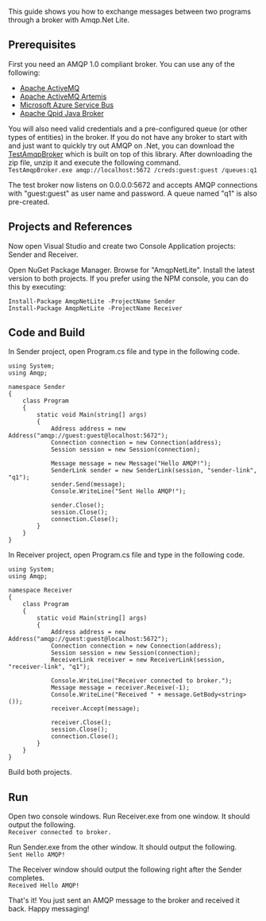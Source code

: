 This guide shows you how to exchange messages between two programs through a broker with Amqp.Net Lite.

## Prerequisites
First you need an AMQP 1.0 compliant broker. You can use any of the following:
* [Apache ActiveMQ](http://activemq.apache.org/)
* [Apache ActiveMQ Artemis](http://activemq.apache.org/artemis)
* [Microsoft Azure Service Bus](https://azure.microsoft.com/en-us/services/service-bus/)
* [Apache Qpid Java Broker](http://qpid.apache.org/components/java-broker/)

You will also need valid credentials and a pre-configured queue (or other types of entities)
in the broker. If you do not have any broker to start with and just want to quickly try out
AMQP on .Net, you can download the [TestAmqpBroker](https://github.com/Azure/amqpnetlite/releases/download/test_broker.1609/TestAmqpBroker.zip)
which is built on top of this library. After downloading the zip file, unzip it and execute
the following command.  
`TestAmqpBroker.exe amqp://localhost:5672 /creds:guest:guest /queues:q1`

The test broker now listens on 0.0.0.0:5672 and accepts AMQP connections with "guest:guest" as
user name and password. A queue named "q1" is also pre-created.

## Projects and References
Now open Visual Studio and create two Console Application projects: Sender and Receiver.

Open NuGet Package Manager. Browse for "AmqpNetLite". Install the latest version to both projects.
If you prefer using the NPM console, you can do this by executing:
```
Install-Package AmqpNetLite -ProjectName Sender
Install-Package AmqpNetLite -ProjectName Receiver
```

## Code and Build

In Sender project, open Program.cs file and type in the following code.
```
using System;
using Amqp;

namespace Sender
{
    class Program
    {
        static void Main(string[] args)
        {
            Address address = new Address("amqp://guest:guest@localhost:5672");
            Connection connection = new Connection(address);
            Session session = new Session(connection);

            Message message = new Message("Hello AMQP!");
            SenderLink sender = new SenderLink(session, "sender-link", "q1");
            sender.Send(message);
            Console.WriteLine("Sent Hello AMQP!");

            sender.Close();
            session.Close();
            connection.Close();
        }
    }
}
```

In Receiver project, open Program.cs file and type in the following code.
```
using System;
using Amqp;

namespace Receiver
{
    class Program
    {
        static void Main(string[] args)
        {
            Address address = new Address("amqp://guest:guest@localhost:5672");
            Connection connection = new Connection(address);
            Session session = new Session(connection);
            ReceiverLink receiver = new ReceiverLink(session, "receiver-link", "q1");

            Console.WriteLine("Receiver connected to broker.");
            Message message = receiver.Receive(-1);
            Console.WriteLine("Received " + message.GetBody<string>());
            receiver.Accept(message);

            receiver.Close();
            session.Close();
            connection.Close();
        }
    }
}
```

Build both projects.

## Run

Open two console windows. Run Receiver.exe from one window. It should output the following.  
`Receiver connected to broker.`

Run Sender.exe from the other window. It should output the following.  
`Sent Hello AMQP!`

The Receiver window should output the following right after the Sender completes.  
`Received Hello AMQP!`


That's it! You just sent an AMQP message to the broker and received it back. Happy messaging!
